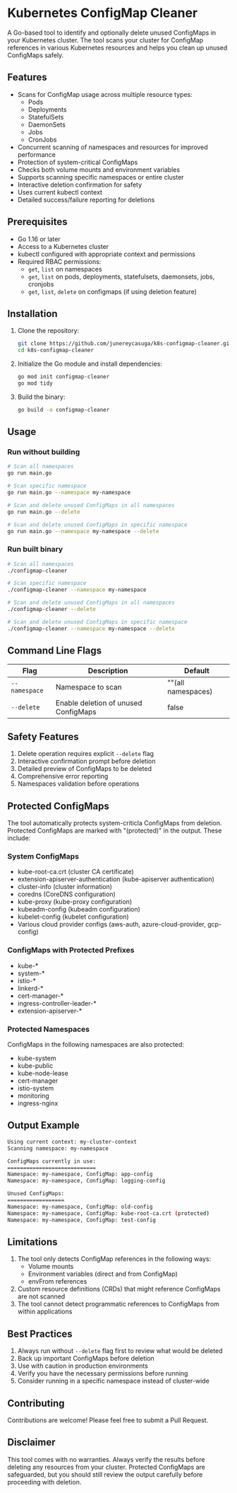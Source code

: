 # Kubernetes ConfigMap Cleaner

A Go-based tool to identify and optionally delete unused ConfigMaps in your Kubernetes cluster.
The tool scans your cluster for ConfigMap references in various Kubernetes resources and helps you clean up unused ConfigMaps safely.

## Features

- Scans for ConfigMap usage across multiple resource types:
    - Pods
    - Deployments
    - StatefulSets
    - DaemonSets
    - Jobs
    - CronJobs
- Concurrent scanning of namespaces and resources for improved performance
- Protection of system-critical ConfigMaps
- Checks both volume mounts and environment variables
- Supports scanning specific namespaces or entire cluster
- Interactive deletion confirmation for safety
- Uses current kubectl context
- Detailed success/failure reporting for deletions

## Prerequisites

- Go 1.16 or later
- Access to a Kubernetes cluster
- kubectl configured with appropriate context and permissions
- Required RBAC permissions:
    - `get`, `list` on namespaces
    - `get`, `list` on pods, deployments, statefulsets, daemonsets, jobs, cronjobs
    - `get`, `list`, `delete` on configmaps (if using deletion feature)

## Installation

1. Clone the repository:
    ```bash
    git clone https://github.com/junereycasuga/k8s-configmap-cleaner.git
    cd k8s-configmap-cleaner
    ```

2. Initialize the Go module and install dependencies:
    ```bash
    go mod init configmap-cleaner
    go mod tidy
    ```

3. Build the binary:
    ```bash
    go build -o configmap-cleaner
    ```

## Usage

### Run without building

```bash
# Scan all namespaces
go run main.go

# Scan specific namespace
go run main.go --namespace my-namespace

# Scan and delete unused ConfigMaps in all namespaces
go run main.go --delete

# Scan and delete unused ConfigMaps in specific namespace
go run main.go --namespace my-namespace --delete
```

### Run built binary

```bash
# Scan all namespaces
./configmap-cleaner

# Scan specific namespace
./configmap-cleaner --namespace my-namespace

# Scan and delete unused ConfigMaps in all namespaces
./configmap-cleaner --delete

# Scan and delete unused ConfigMaps in specific namespace
./configmap-cleaner --namespace my-namespace --delete
```

## Command Line Flags

| Flag | Description | Default |
|------|-------------|---------|
| `--namespace` | Namespace to scan | ""(all namespaces) |
| `--delete` | Enable deletion of unused ConfigMaps | false |

## Safety Features

1. Delete operation requires explicit `--delete` flag
2. Interactive confirmation prompt before deletion
3. Detailed preview of ConfigMaps to be deleted
4. Comprehensive error reporting
5. Namespaces validation before operations

## Protected ConfigMaps

The tool automatically protects system-criticla ConfigMaps from deletion. 
Protected ConfigMaps are marked with "(protected)" in the output.
These include:

### System ConfigMaps

- kube-root-ca.crt (cluster CA certificate)
- extension-apiserver-authentication (kube-apiserver authentication)
- cluster-info (cluster information)
- coredns (CoreDNS configuration)
- kube-proxy (kube-proxy configuration)
- kubeadm-config (kubeadm configuration)
- kubelet-config (kubelet configuration)
- Various cloud provider configs (aws-auth, azure-cloud-provider, gcp-config)

### ConfigMaps with Protected Prefixes

- kube-*
- system-*
- istio-*
- linkerd-*
- cert-manager-*
- ingress-controller-leader-*
- extension-apiserver-*

### Protected Namespaces

ConfigMaps in the following namespaces are also protected:

- kube-system
- kube-public
- kube-node-lease
- cert-manager
- istio-system
- monitoring
- ingress-nginx

## Output Example

```bash
Using current context: my-cluster-context
Scanning namespace: my-namespace

ConfigMaps currently in use:
============================
Namespace: my-namespace, ConfigMap: app-config
Namespace: my-namespace, ConfigMap: logging-config

Unused ConfigMaps:
==================
Namespace: my-namespace, ConfigMap: old-config
Namespace: my-namespace, ConfigMap: kube-root-ca.crt (protected)
Namespace: my-namespace, ConfigMap: test-config
```

## Limitations

1. The tool only detects ConfigMap references in the following ways:
    - Volume mounts
    - Environment variables (direct and from ConfigMap)
    - envFrom references
2. Custom resource definitions (CRDs) that might reference ConfigMaps are not scanned
3. The tool cannot detect programmatic references to ConfigMaps from within applications

## Best Practices

1. Always run without `--delete` flag first to review what would be deleted
2. Back up important ConfigMaps before deletion
3. Use with caution in production environments
4. Verify you have the necessary permissions before running
5. Consider running in a specific namespace instead of cluster-wide

## Contributing

Contributions are welcome! Please feel free to submit a Pull Request.

## Disclaimer

This tool comes with no warranties. Always verify the results before deleting any resources from your cluster.
Protected ConfigMaps are safeguarded, but you should still review the output carefully before proceeding with deletion.
